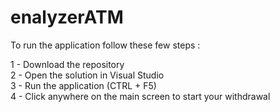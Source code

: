 # enalyzerATM

To run the application follow these few steps : 

1 - Download the repository <br/>
2 - Open the solution in Visual Studio <br/>
3 - Run the application (CTRL + F5) <br/>
4 - Click anywhere on the main screen to start your withdrawal <br/>
